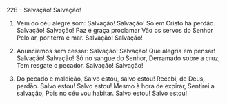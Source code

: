 228 - Salvação! Salvação!

1. Vem do céu alegre som:
   Salvação! Salvação!
   Só em Cristo há perdão.
   Salvação! Salvação!
   Paz e graça proclamar
   Vão os servos do Senhor
   Pelo ar, por terra e mar.
   Salvação! Salvação!

2. Anunciemos sem cessar:
   Salvação! Salvação!
   Que alegria em pensar!
   Salvação! Salvação!
   Só no sangue do Senhor,
   Derramado sobre a cruz,
   Tem resgate o pecador.
   Salvação! Salvação!

3. Do pecado e maldição,
   Salvo estou, salvo estou!
   Recebi, de Deus, perdão.
   Salvo estou! Salvo estou!
   Mesmo à hora de expirar,
   Sentirei a salvação,
   Pois no céu vou habitar.
   Salvo estou! Salvo estou!
